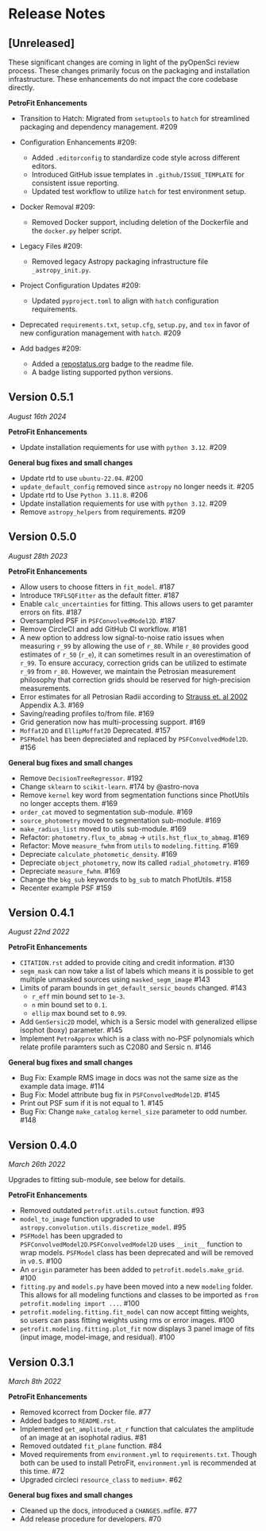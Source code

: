 # Release Notes

## [Unreleased]
These significant changes are coming in light of the pyOpenSci review process. These changes primarily focus on the packaging and installation infrastructure. These enhancements do not impact the core codebase directly.

**PetroFit Enhancements**

- Transition to Hatch: Migrated from `setuptools` to `hatch` for streamlined packaging and dependency management. #209
- Configuration Enhancements #209:
  - Added `.editorconfig` to standardize code style across different editors.
  - Introduced GitHub issue templates in `.github/ISSUE_TEMPLATE` for consistent issue reporting.
  - Updated test workflow to utilize `hatch` for test environment setup.
- Docker Removal #209:
  - Removed Docker support, including deletion of the Dockerfile and the `docker.py` helper script.
- Legacy Files #209:
   - Removed legacy Astropy packaging infrastructure file `_astropy_init.py`.
- Project Configuration Updates #209:
  - Updated `pyproject.toml` to align with `hatch` configuration requirements.

- Deprecated `requirements.txt`, `setup.cfg`, `setup.py`, and `tox` in favor of new configuration management with `hatch`. #209

- Add badges #209:
  -  Added a [repostatus.org](https://www.repostatus.org/) badge to the readme file.
  - A badge listing supported python versions.

## Version 0.5.1
*August 16th 2024*

**PetroFit Enhancements**

- Update installation requiements for use with `python 3.12`. #209

**General bug fixes and small changes**

- Update rtd to use `ubuntu-22.04`. #200
- `update_default_config` removed since `astropy` no longer needs it. #205
- Update rtd to Use `Python 3.11.8`. #206
- Update installation requiements for use with `python 3.12`. #209
- Remove `astropy_helpers` from requirements. #209

## Version 0.5.0
*August 28th 2023*

**PetroFit Enhancements**

- Allow users to choose fitters in `fit_model`. #187
- Introduce `TRFLSQFitter` as the default fitter. #187 
- Enable `calc_uncertainties` for fitting. This allows users to get paramter errors on fits. #187
- Oversampled PSF in `PSFConvolvedModel2D`. #187
- Remove CircleCI and add GitHub CI workflow. #181
- A new option to address low signal-to-noise ratio issues when measuring `r_99` by allowing the use of `r_80`. 
  While `r_80` provides good estimates of `r_50` (`r_e`),  it can sometimes result in an overestimation of `r_99`. 
  To ensure accuracy, correction grids can be utilized to estimate `r_99` from `r_80`. However, we maintain the 
  Petrosian measurement philosophy that correction grids should be reserved for high-precision measurements. 
- Error estimates for all Petrosian Radii according to [Strauss et. al 2002](https://ui.adsabs.harvard.edu/abs/2002AJ....124.1810S/abstract) Appendix A.3. #169
- Saving/reading profiles to/from file. #169
- Grid generation now has multi-processing support. #169
- `Moffat2D` and `EllipMoffat2D` Deprecated. #157
- `PSFModel` has been depreciated and replaced by `PSFConvolvedModel2D`. #156

**General bug fixes and small changes**

- Remove `DecisionTreeRegressor`. #192
- Change `sklearn` to `scikit-learn`. #174 by @astro-nova
- Remove `kernel` key word from segmentation functions since PhotUtils no longer accepts them. #169
- `order_cat` moved to segmentation sub-module. #169 
- `source_photometry` moved to segmentation sub-module. #169 
- `make_radius_list` moved to utils sub-module. #169 
- Refactor: `photometry.flux_to_abmag` -> `utils.hst_flux_to_abmag`. #169
- Refactor: Move `measure_fwhm` from `utils` to `modeling.fitting`. #169 
- Depreciate `calculate_photometic_density`. #169
- Depreciate `object_photometry`, now its called `radial_photometry`. #169
- Depreciate `measure_fwhm`. #169
- Change the `bkg_sub` keywords to `bg_sub` to match PhotUtils. #158
- Recenter example PSF #159

## Version 0.4.1
*August 22nd 2022*

**PetroFit Enhancements**

- `CITATION.rst` added to provide citing and credit information. #130
- `segm_mask` can now take a list of labels which means it is possible to get multiple unmasked sources using `masked_segm_image` #143
- Limits of param bounds in `get_default_sersic_bounds` changed.  #143
    - `r_eff` min bound set to `1e-3`.
    - `n` min bound set to `0.1`.
    - `ellip` max bound set to `0.99`.
- Add `GenSersic2D` model, which is a Sersic model with generalized ellipse isophot (boxy) parameter. #145
- Implement `PetroApprox` which is a class with no-PSF polynomials which relate profile paramters such as C2080 and Sersic n.  #146

**General bug fixes and small changes**

- Bug Fix: Example RMS image in docs was not the same size as the example data image. #114
- Bug Fix: Model attribute bug fix in  `PSFConvolvedModel2D`.  #145
- Print out PSF sum if it is not equal to 1. #145
- Bug Fix: Change `make_catalog` `kernel_size` parameter to odd number. #148

## Version 0.4.0
*March 26th 2022*

Upgrades to fitting sub-module, see below for details.

**PetroFit Enhancements**

- Removed outdated `petrofit.utils.cutout` function. #93
- `model_to_image` function upgraded to use `astropy.convolution.utils.discretize_model`. #95
- `PSFModel` has been upgraded to `PSFConvolvedModel2D`.`PSFConvolvedModel2D` uses `__init__` function to wrap models. `PSFModel` class has been deprecated and will be removed in `v0.5`. #100
- An `origin` parameter has been added to `petrofit.models.make_grid`. #100
- `fitting.py` and `models.py` have been moved into a new `modeling` folder. This allows for all modeling functions and classes to be imported as `from petrofit.modeling import ...`. #100 
- `petrofit.modeling.fitting.fit_model` can now accept fitting weights, so users can pass fitting weights using rms or error images. #100
- `petrofit.modeling.fitting.plot_fit` now displays 3 panel image of fits (input image, model-image, and residual). #100

## Version 0.3.1
*March 8th 2022*

**PetroFit Enhancements**

- Removed kcorrect from Docker file. #77
- Added badges to `README.rst`.
- Implemented `get_amplitude_at_r` function that calculates the amplitude of an image at an isophotal radius. #81 
- Removed outdated `fit_plane` function. #84
- Moved requirements from `environment.yml` to `requirements.txt`. Though both can be used to install PetroFit, `environment.yml` is recommended at this time. #72
- Upgraded circleci `resource_class` to `medium+`. #62

**General bug fixes and small changes**

- Cleaned up the docs, introduced a `CHANGES.md`file. #77
- Add release procedure for developers. #70